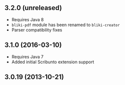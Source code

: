 ## 3.2.0 (unreleased)

 * Requires Java 8
 * `bliki-pdf` module has been renamed to `bliki-creator`
 * Parser compatibility fixes

## 3.1.0 (2016-03-10)

* Requires Java 7
* Added initial Scribunto extension support

## 3.0.19 (2013-10-21)

